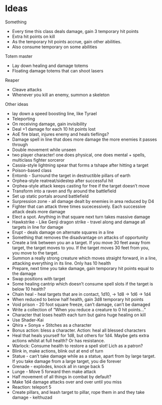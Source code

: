 # Ideas

Something
- Every time this class deals damage, gain 3 temporary hit points
- Extra hit points on kill
- As the temporary hit points accrue, gain other abilities. 
- Also consume temporary on some abilities

Totem master
- Lay down healing and damage totems
- Floating damage totems that can shoot lasers

Reaper
- Cleave attacks
- Whenever you kill an enemy, summon a skeleton

Other ideas
- lay down a speed boosting line, like Tyrael
- Teleporting
- On receiving damage, gain invisibility
- Deal +1 damage for each 10 hit points lost
- AoE fire blast, injures enemy and heals tieflings?
- Damage spell in line that does more damage the more enemies it passes through
- Double movement while unseen
- two player character! one does physical, one does mental + spells, multiclass fighter sorceror
- Cassia-style lightning spear that forms a tshape after hitting a target
- Poison-based class
- Entomb - Surround the target in destructible pillars of earth
- Orphea-style reatreat/sidestep after successful hit
- Orphea-style attack keeps casting for free if the target doesn’t move
- Transform into a raven and fly around the battlefield
- Set up static portals around battlefield
- Surpression zone - all damage dealt by enemies in area reduced by D4
- Fighter that can attack three times sucecessively. Each successive attack deals more damage
- Elect a spot. Anything in that square next turn takes massive damage
- Hawkstrike - Like Genji dragon strike - travel along and damage all targets in line for damage
- Erupt - deals damage on alternate squares in a line
- Something that removes the disadvantage on attacks of opportunity
- Create a link between you an a target. If you move 30 feet away from target, the target moves to you. If the target moves 30 feet from you, you move to the target.
- Summon a really strong creature which moves straight forward, in a line, attacking everything in its line. Only has 10 health
- Prepare, next time you take damage, gain temporary hit points equal to the damage
- Swap positions with target
- Some healing cantrip which doesn’t consume spell slots if the target is below 10 health?
- Chain heal - heal targets that are in contact, 1d10, -> 1d8 -> 1d6 -> 1d4
- When reduced to below half health, gain 3d8 temporary hit points
- Void prison - 20 foot square freeze, can’t damage, can’t be damaged
- Write a collection of “When you reduce a creature to 0 hit points…”
- Character that loses health each turn but gains huge healing on kill
- Use Shader-Kai
- Qhira + Sonya + Stitches as a character
- Bonus action: bless a character. Action: heal all blessed characters
- Heal that heals yourself for 1d8, but others for 1d4. Maybe gets extra actions whilst at full health? Or has resistance.
- Warlock: Consume health to restore a spell slot! Lich as a patron?
- Blink in, make actions, blink out at end of turn
- Statue - can’t take damage while as a statue, apart from by large target. If you take damage from a large target, you die forever
- Grenade - explodes, knock all in range back 5
- Lunge - Move 5 forward then make attack
- Half movement of all things in combat by default?
- Make 1d4 damage attacks over and over until you miss
- Reaction: teleport 5 
- Create pillars, and leash target to pillar, rope them in and they take damage - kelthuzad
